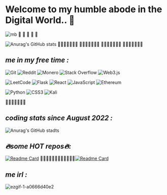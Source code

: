 # **Welcome to my humble abode in the Digital World.. 👋**

![mb](https://user-images.githubusercontent.com/96356684/189736973-936525e0-d709-4e03-bd14-3ea84b387e1c.gif)
᲼
᲼
᲼
᲼
᲼

![Anurag's GitHub stats](https://github-readme-stats.vercel.app/api?username=behind24proxies&show_icons=true&theme=codeSTACKr )
᲼᲼᲼᲼᲼᲼᲼
᲼᲼᲼᲼᲼᲼᲼
᲼᲼᲼᲼᲼᲼᲼
᲼᲼᲼᲼᲼᲼᲼
## _me in my free time :_ 
![Git](https://img.shields.io/badge/git-%23F05033.svg?style=for-the-badge&logo=git&logoColor=white)
![Reddit](https://img.shields.io/badge/Reddit-%23FF4500.svg?style=for-the-badge&logo=Reddit&logoColor=white)
![Monero](https://img.shields.io/badge/monero-FF6600?style=for-the-badge&logo=monero&logoColor=white)
![Stack Overflow](https://img.shields.io/badge/-Stackoverflow-FE7A16?style=for-the-badge&logo=stack-overflow&logoColor=white)
![Web3.js](https://img.shields.io/badge/web3.js-F16822?style=for-the-badge&logo=web3.js&logoColor=white)

![LeetCode](https://img.shields.io/badge/LeetCode-000000?style=for-the-badge&logo=LeetCode&logoColor=#d16c06)
![Flask](https://img.shields.io/badge/flask-%23000.svg?style=for-the-badge&logo=flask&logoColor=white)
![React](https://img.shields.io/badge/react-%2320232a.svg?style=for-the-badge&logo=react&logoColor=%2361DAFB)
![JavaScript](https://img.shields.io/badge/javascript-%23323330.svg?style=for-the-badge&logo=javascript&logoColor=%23F7DF1E)
![Ethereum](https://img.shields.io/badge/Ethereum-3C3C3D?style=for-the-badge&logo=Ethereum&logoColor=white)



![Python](https://img.shields.io/badge/python-3670A0?style=for-the-badge&logo=python&logoColor=ffdd54)
![CSS3](https://img.shields.io/badge/css3-%231572B6.svg?style=for-the-badge&logo=css3&logoColor=white)
![Kali](https://img.shields.io/badge/Kali-268BEE?style=for-the-badge&logo=kalilinux&logoColor=white)






᲼᲼᲼᲼᲼᲼᲼
## _coding stats since August 2022  :_
![Anurag's GitHub stadts](https://github-readme-stats.vercel.app/api/wakatime?username=behind24proxies&theme=codeSTACKr&show_icons=true)
## _🔥some HOT repos🔥:_
[![Readme Card](https://github-readme-stats.vercel.app/api/pin/?username=behind24proxies&theme=codeSTACKr&repo=PixelHub)](https://github.com/behind24proxies/PixelHub)                                   ᲼᲼᲼᲼᲼᲼᲼᲼᲼᲼᲼᲼[![Readme Card](https://github-readme-stats.vercel.app/api/pin/?username=behind24proxies&theme=codeSTACKr&repo=website_stats)](https://github.com/behind24proxies/website_stats)



## _me irl  :_
![ezgif-1-a0666d40e2](https://user-images.githubusercontent.com/96356684/189739928-f1bbf7fb-3d45-416c-b9fb-ade8b788c9f5.gif)


